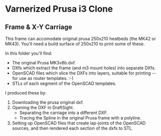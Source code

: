 # Varnerized Prusa i3 Clone
## Frame & X-Y Carriage

This frame can accomodate original prusa 250x210 heatbeds (the MK42 or MK43). 
You'll need a build surface of 250x210 to print some of these.

In this folder you'll find:

* The original Prusa MK3v8b.dxf.
* DXfs which extract the frame (and m3 mount holes) into separate DXfs.
* OpenSCAD files which slice the DXFs into layers, suitable for printing -- for use as router templates. :-)
* STLs of each segment of the OpenSCAD templates.

I produced these by:

1. Downloading the prusa original dxf.
2. Opening the DXF in DraftSight.
    * Separating the carriage into a different DXF.
    * Tracing the Spline in the original Prusa frame with a polyline.
5. Setting up OpenSCAD files that create lap-joints of the OpenSCAD sources, and then rendered each section of the dxfs to STL.
